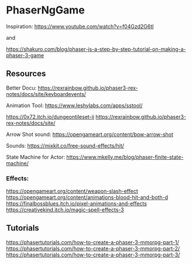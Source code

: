 # PhaserNgGame

Inspiration: 
https://www.youtube.com/watch?v=f04Gzd2G6tI

and

https://shakuro.com/blog/phaser-js-a-step-by-step-tutorial-on-making-a-phaser-3-game


## Resources

Better Docu: https://rexrainbow.github.io/phaser3-rex-notes/docs/site/keyboardevents/

Animation Tool: https://www.leshylabs.com/apps/sstool/

https://0x72.itch.io/dungeontileset-ii
https://rexrainbow.github.io/phaser3-rex-notes/docs/site/

Arrow Shot sound: https://opengameart.org/content/bow-arrow-shot

Sounds: https://mixkit.co/free-sound-effects/hit/


State Machine for Actor: https://www.mkelly.me/blog/phaser-finite-state-machine/


### Effects:

https://opengameart.org/content/weapon-slash-effect
https://opengameart.org/content/animations-blood-hit-and-both-d
https://finalbossblues.itch.io/pixel-animations-and-effects
https://creativekind.itch.io/magic-spell-effects-3


## Tutorials

https://phasertutorials.com/how-to-create-a-phaser-3-mmorpg-part-1/
https://phasertutorials.com/how-to-create-a-phaser-3-mmorpg-part-2/
https://phasertutorials.com/how-to-create-a-phaser-3-mmorpg-part-3/
